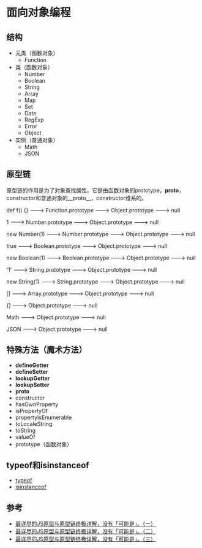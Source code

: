 ﻿# 面向对象编程

## 结构

- 元类（函数对象）
  - Function
- 类（函数对象）
  - Number
  - Boolean
  - String
  - Array
  - Map
  - Set
  - Date
  - RegExp
  - Error
  - Object
- 实例（普通对象）
  - Math
  - JSON

## 原型链

原型链的作用是为了对象查找属性。它是由函数对象的prototype，__proto__，constructor和普通对象的__proto__，constructor维系的。

def f() {}     ---> Function.prototype ---> Object.prototype ---> null

1              ---> Number.prototype   ---> Object.prototype ---> null

new Number(1)  ---> Number.prototype   ---> Object.prototype ---> null

true           ---> Boolean.prototype  ---> Object.prototype ---> null

new Boolean(1) ---> Boolean.prototype  ---> Object.prototype ---> null

'1'            ---> String.prototype   ---> Object.prototype ---> null

new String(1)  ---> String.prototype   ---> Object.prototype ---> null

[]             ---> Array.prototype    ---> Object.prototype ---> null

{}             ---> Object.prototype   ---> null

Math           ---> Object.prototype   ---> null

JSON           ---> Object.prototype   ---> null

## 特殊方法（魔术方法）

- __defineGetter__
- __defineSetter__
- __lookupGetter__
- __lookupSetter__
- __proto__
- constructor
- hasOwnProperty
- isPropertyOf
- propertyIsEnumerable
- toLocaleString
- toString
- valueOf
- prototype（函数对象）

## typeof和isinstanceof

- [typeof](https://developer.mozilla.org/zh-CN/docs/Web/JavaScript/Reference/Operators/typeof)
- [isinstanceof](https://developer.mozilla.org/zh-CN/docs/Web/JavaScript/Reference/Operators/instanceof)

## 参考

- [最详尽的JS原型与原型链终极详解，没有「可能是」。（一）](http://www.jianshu.com/p/dee9f8b14771)
- [最详尽的JS原型与原型链终极详解，没有「可能是」。（二）](http://www.jianshu.com/p/652991a67186)
- [最详尽的JS原型与原型链终极详解，没有「可能是」。（三）](http://www.jianshu.com/p/a4e1e7b6f4f8)
